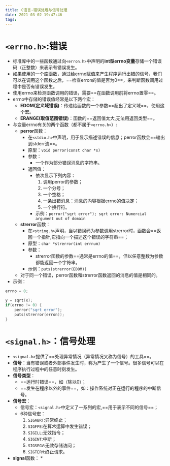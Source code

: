 ```yaml
---
title: C语言-错误处理与信号处理
date: 2021-03-02 19:47:46
tags:
---
```


# `<errno.h>`:错误

* 标准库中的一些函数通过向`<erron.h>`中声明的**int型errno变量**存储一个错误码（正整数）来表示有错误发生。
* 如果使用的一个库函数，通过给errno赋值来产生程序运行出错的信号，我们可以在调用这个函数之后，==检查erron的值是否为0==，来判断函数调用过程中是否有错误发生。
* 使用errno来检测函数调用的错误，需要==在函数调用前将errno置零==。
* errno中存储的错误值经常是以下两个宏：
  * **EDOM(定义域错误)**：传递给函数的一个参数==超出了定义域==，使用这个宏。
  * **ERANGE(取值范围错误)**：函数的==返回值太大,无法用返回类型==。
* 与变量errno有关的两个函数（都不属于`<errno.h>`）:
  * **perror**函数：
    * 在`<stdio.h>`中声明，用于显示描述错误的信息；perror函数会==输出到stderr流==。
    * 原型：`void perror(const char *s)`
    * 参数：
      * 一个作为部分错误消息的字符串。
    * 返回值：
      * 依次显示下列内容：
        1. 调用perror的参数；
        2. 一个分号；
        3. 一个空格；
        4. 一条出错消息：消息的内容根据errno的值决定；
        5. 一个换行符。
      * 示例：`perror("sqrt error"); sqrt error: Numercial argument out of domain`
  * **strerror**函数：
    * 在`<string.h>`声明，当以错误码为参数调用strerror时，函数会==返回一个指针,它指向一个描述这个错误的字符串==；
    * 原型：`char *strerror(int errnum)`
    * 参数：
      * strerror函数的参数==通常是errno的值==，但以任意整数为参数都能返回一个字符串。
    * 示例：`puts(strerror(EDOM))`
  * 对于同一个错误，perror函数和strerror函数返回的消息的值是相同的。
* 示例：
```c
errno = 0;

y = sqrt(x);
if(errno != 0) {
    perror("sqrt error");
    puts(strerror(erron));
}
```

# `<signal.h>`：信号处理

* `<signal.h>`提供了==处理异常情况（异常情况又称为信号）的工具==。
* **信号**：当有错误或者外部事件发生时，称为产生了一个信号。很多信号可以在程序执行过程中的任意时刻发生。
* **信号类型**：
  * ==运行时错误==，如（除以0）；
  * ==发生在程序以外的事件==，如：操作系统对正在运行的程序的中断信号。
* **信号宏**：
  * 信号宏：`<signal.h>`中定义了一系列的宏,==用于表示不同的信号==；
  * 6种信号宏：
    1. `SIGABRT`:异常终止；
    2. `SIGFPE`:在算术运算中发生错误；
    3. `SIGILL`:无效指令；
    4. `SIGINT`:中断；
    5. `SIGSEGV`:无效存储访问；
    6. `SIGTERM`:终止请求。
* **signal**函数：
  * 

